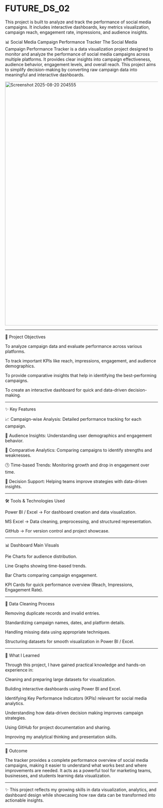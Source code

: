 # FUTURE_DS_02
This project is built to analyze and track the performance of social media campaigns. It includes interactive dashboards, key metrics visualization, campaign reach, engagement rate, impressions, and audience insights.

📊 Social Media Campaign Performance Tracker
The Social Media Campaign Performance Tracker is a data visualization project designed to monitor and analyze the performance of social media campaigns across multiple platforms. It provides clear insights into campaign effectiveness, audience behavior, engagement levels, and overall reach. This project aims to simplify decision-making by converting raw campaign data into meaningful and interactive dashboards.

<img width="1443" height="803" alt="Screenshot 2025-08-20 204555" src="https://github.com/user-attachments/assets/8c37e563-5f02-4ec3-a41c-dc9322c6a957" />

---
🚀 Project Objectives

To analyze campaign data and evaluate performance across various platforms.

To track important KPIs like reach, impressions, engagement, and audience demographics.

To provide comparative insights that help in identifying the best-performing campaigns.

To create an interactive dashboard for quick and data-driven decision-making.

---

✨ Key Features

📈 Campaign-wise Analysis: Detailed performance tracking for each campaign.

👥 Audience Insights: Understanding user demographics and engagement behavior.

🔄 Comparative Analytics: Comparing campaigns to identify strengths and weaknesses.

🕒 Time-based Trends: Monitoring growth and drop in engagement over time.

🎯 Decision Support: Helping teams improve strategies with data-driven insights.

---

🛠 Tools & Technologies Used

Power BI / Excel → For dashboard creation and data visualization.

MS Excel → Data cleaning, preprocessing, and structured representation.

GitHub → For version control and project showcase.


---

📊 Dashboard Main Visuals

Pie Charts for audience distribution.

Line Graphs showing time-based trends.

Bar Charts comparing campaign engagement.

KPI Cards for quick performance overview (Reach, Impressions, Engagement Rate).



---

🔑 Data Cleaning Process

Removing duplicate records and invalid entries.

Standardizing campaign names, dates, and platform details.

Handling missing data using appropriate techniques.

Structuring datasets for smooth visualization in Power BI / Excel.



---

📘 What I Learned

Through this project, I have gained practical knowledge and hands-on experience in:

Cleaning and preparing large datasets for visualization.

Building interactive dashboards using Power BI and Excel.

Identifying Key Performance Indicators (KPIs) relevant for social media analytics.

Understanding how data-driven decision making improves campaign strategies.

Using GitHub for project documentation and sharing.

Improving my analytical thinking and presentation skills.



---

🎯 Outcome

The tracker provides a complete performance overview of social media campaigns, making it easier to understand what works best and where improvements are needed. It acts as a powerful tool for marketing teams, businesses, and students learning data visualization.



---

✨ This project reflects my growing skills in data visualization, analytics, and dashboard design while showcasing how raw data can be transformed into actionable insights.
